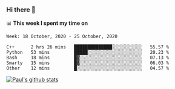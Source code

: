 ### Hi there 👋

📊 **This week I spent my time on**
<!--START_SECTION:waka-->
```text
Week: 18 October, 2020 - 25 October, 2020

C++      2 hrs 26 mins   ██████████████░░░░░░░░░░░   55.57 % 
Python   53 mins         █████░░░░░░░░░░░░░░░░░░░░   20.23 % 
Bash     18 mins         █▓░░░░░░░░░░░░░░░░░░░░░░░   07.13 % 
Smarty   15 mins         █▓░░░░░░░░░░░░░░░░░░░░░░░   06.03 % 
Other    12 mins         █░░░░░░░░░░░░░░░░░░░░░░░░   04.57 % 
```
<!--END_SECTION:waka-->


[![Paul's github stats](https://github-readme-stats.vercel.app/api?username=mickeyouyou&theme=dracula&show_icons=true)](https://github.com/anuraghazra/github-readme-stats)
